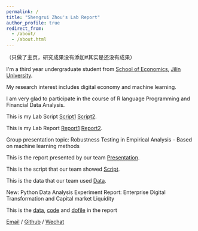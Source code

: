 ```yaml
---
permalink: /
title: "Shengrui Zhou's Lab Report"
author_profile: true
redirect_from: 
  - /about/
  - /about.html
---
```

（只做了主页，研究成果没有添加#其实是还没有成果）

I'm a third year undergraduate student from [School of Economics](https://jjxy.jlu.edu.cn/), [Jilin University](https://www.jlu.edu.cn/). 

My research interest includes digital economy and machine learning.

I am very glad to participate in the course of R language Programming and Financial Data Analysis. 

This is my Lab Script [Script1](../files/Exercise_1.R) [Script2](../files/Exercise_2.R).

This is my Lab Report [Report1](../files/Lab_Report.pdf) [Report2](../files/Lab_Report2.pdf).

Group presentation topic: Robustness Testing in Empirical Analysis - Based on machine learning methods

This is the report presented by our team [Presentation](../files/Presentation.pdf).

This is the script that our team showed [Script](../files/Presentation.R).

This is the data that our team used [Data](../files/data.csv).

New: Python Data Analysis Experiment Report: Enterprise Digital Transformation and Capital market Liquidity

This is the [data](../files/PyData.csv), [code](../files/PyReport.py) and [dofile](../files/PyReport) in the report

[Email](mailto:zhousr2421@mails.jlu.edu.cn) / [Github](https://github.com/SR6688) / [Wechat](../images/wechat.jpg)
